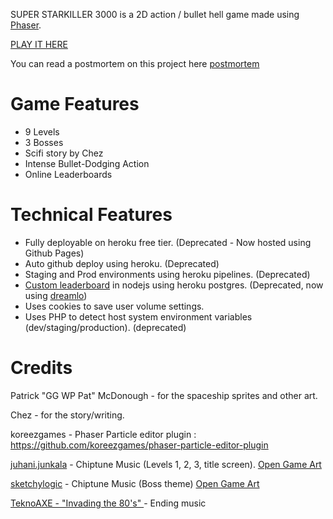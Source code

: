 SUPER STARKILLER 3000 is a 2D action / bullet hell game made using [Phaser](https://phaser.io/).

[PLAY IT HERE](https://fahseltc.github.io/SUPER-STARKILLER-3000/)

You can read a postmortem on this project here [postmortem](https://github.com/fahseltc/SUPER-STARKILLER-3000/blob/master/docs/article/postmortem.md)

# Game Features
- 9 Levels
- 3 Bosses
- Scifi story by Chez
- Intense Bullet-Dodging Action
- Online Leaderboards

# Technical Features
- Fully deployable on heroku free tier. (Deprecated - Now hosted using Github Pages)
- Auto github deploy using heroku. (Deprecated)
- Staging and Prod environments using heroku pipelines. (Deprecated)
- [Custom leaderboard](https://github.com/fahseltc/leaderboard-node) in nodejs using heroku postgres. (Deprecated, now using [dreamlo](https://dreamlo.com/))
- Uses cookies to save user volume settings.
- Uses PHP to detect host system environment variables (dev/staging/production). (deprecated)

# Credits

Patrick "GG WP Pat" McDonough - for the spaceship sprites and other art.

Chez - for the story/writing.

koreezgames - Phaser Particle editor plugin : https://github.com/koreezgames/phaser-particle-editor-plugin

[juhani.junkala](juhani.junkala@musician.org) - Chiptune Music (Levels 1, 2, 3, title screen). [Open Game Art](https://opengameart.org/content/5-chiptunes-action)

[sketchylogic](https://opengameart.org/users/sketchylogic) - Chiptune Music (Boss theme) [Open Game Art](https://opengameart.org/content/nes-shooter-music-5-tracks-3-jingles)

[TeknoAXE - "Invading the 80's" ](https://www.youtube.com/watch?v=mEXKWV6xHME) - Ending music
